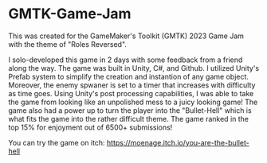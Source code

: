 # GMTK-Game-Jam
This was created for the GameMaker's Toolkit (GMTK) 2023 Game Jam with the theme of "Roles Reversed".

I solo-developed this game in 2 days with some feedback from a friend along the way. The game was built in Unity, C#, and Github. I utilized Unity's Prefab system to simplify the creation
and instantion of any game object. Moreover, the enemy spwaner is set to a timer that increases with difficulty as time goes. Using Unity's post processing capabilities, I was able to take
the game from looking like an unpolished mess to a juicy looking game! The game also had a power up to turn the player into the "Bullet-Hell" which is what fits the game into the rather
difficult theme. The game ranked in the top 15% for enjoyment out of 6500+ submissions!

You can try the game on itch: https://moenage.itch.io/you-are-the-bullet-hell
